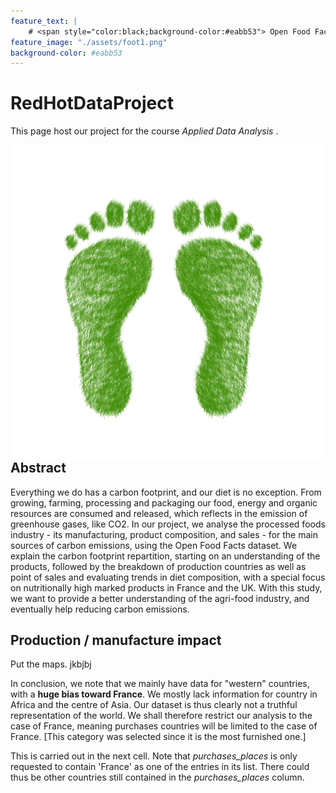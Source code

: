 ```yaml
---
feature_text: | 
    # <span style="color:black;background-color:#eabb53"> Open Food Facts: the carbon “food-print” we do not eat </span> 
feature_image: "./assets/foot1.png"
background-color: #eabb53
---
```


# RedHotDataProject

This page host our project for the course <i> Applied Data Analysis </i>.

<img src ="./Images/foot2.png"
    alt = ""
    style = "float:left; margin-right: 10px;"/>


## Abstract
Everything we do has a carbon footprint, and our diet is no exception. From growing, farming, processing and packaging our food, energy and organic resources are consumed and released, which reflects in the emission of greenhouse gases, like CO2. In our project, we analyse the processed foods industry - its manufacturing, product composition, and sales - for the main sources of carbon emissions, using the Open Food Facts dataset. We explain the carbon footprint repartition, starting on an understanding of the products, followed by the breakdown of production countries as well as point of sales and evaluating trends in diet composition, with a special focus on nutritionally high marked products in France and the UK. With this study, we want to provide a better understanding of the agri-food industry, and eventually help reducing carbon emissions.

## Production / manufacture impact

Put the maps.
jkbjbj



In conclusion, we note that we mainly have data for "western" countries, with a <b> huge bias toward France</b>. We mostly lack information for country in Africa and the centre of Asia. Our dataset is thus clearly not a truthful representation of the world. We shall therefore restrict our analysis to the case of France, meaning purchases countries will be limited to the case of France. [This category was selected since it is the most furnished one.] 

This is carried out in the next cell. Note that <i> purchases_places </i> is only requested to contain 'France' as one of the entries in its list. There could thus be other countries still contained in the <i> purchases_places </i> column. 


```python

```


```python

```
